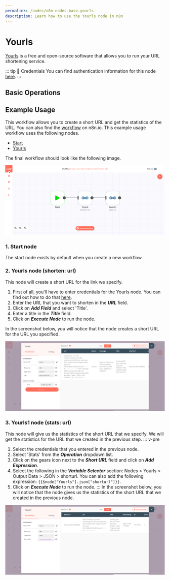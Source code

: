 ```yaml
---
permalink: /nodes/n8n-nodes-base.yourls
description: Learn how to use the Yourls node in n8n
---
```


# Yourls

[Yourls](http://yourls.org/) is a free and open-source software that allows you to run your URL shortening service.

::: tip 🔑 Credentials
You can find authentication information for this node [here](../../../credentials/Yourls/README.md).
:::

## Basic Operations

<Resource node="Yourls" />

## Example Usage

This workflow allows you to create a short URL and get the statistics of the URL. You can also find the [workflow](https://n8n.io/workflows/815) on n8n.io. This example usage workflow uses the following nodes.
- [Start](../../core-nodes/Start/README.md)
- [Yourls]()

The final workflow should look like the following image.

![A workflow with the Yourls node](./workflow.png)

### 1. Start node

The start node exists by default when you create a new workflow.

### 2. Yourls node (shorten: url)

This node will create  a short URL for the link we specify.

1. First of all, you'll have to enter credentials for the Yourls node. You can find out how to do that [here](../../../credentials/Yourls/README.md).
2. Enter the URL that you want to shorten in the ***URL*** field.
3. Click on ***Add Field*** and select 'Title'.
4. Enter a title in the ***Title*** field.
5. Click on ***Execute Node*** to run the node.

In the screenshot below, you will notice that the node creates a short URL for the URL you specified.

![Using the Yourls node to create short URL](./Yourls_node.png)

### 3. Yourls1 node (stats: url)

This node will give us the statistics of the short URL that we specify. We will get the statistics for the URL that we created in the previous step.
::: v-pre
1. Select the credentials that you entered in the previous node.
2. Select 'Stats' from the ***Operation*** dropdown list.
3. Click on the gears icon next to the ***Short URL*** field and click on ***Add Expression***.
4. Select the following in the ***Variable Selector*** section: Nodes > Yourls > Output Data > JSON > shorturl. You can also add the following expression: `{{$node["Yourls"].json["shorturl"]}}`.
5. Click on ***Execute Node*** to run the node.
:::
In the screenshot below, you will notice that the node gives us the statistics of the short URL that we created in the previous node.

![Using the Yourls node to get the statistics of a short URL](./Yourls1_node.png)

